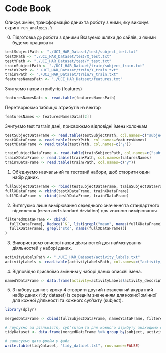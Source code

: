# Code Book
Описує зміни, трансформацію даних та роботу з ними, яку виконує скрипт `run_analysis.R`

0. Підготовка до роботи з даними
Вказуємо шляхи до файлів, з якими будемо працювати
```r
testSubjectPath <- "./UCI_HAR_Dataset/test/subject_test.txt"
testXPath <- "./UCI_HAR_Dataset/test/X_test.txt"
testYPath <- "./UCI_HAR_Dataset/test/Y_test.txt"
trainSubjectPath <- "./UCI_HAR_Dataset/train/subject_train.txt"
trainXPath <- "./UCI_HAR_Dataset/train/X_train.txt"
trainYPath <- "./UCI_HAR_Dataset/train/Y_train.txt"
featuresNamesPath <- "./UCI_HAR_Dataset/features.txt"
```
Зчитуємо назви атрибутів (features)
```r
featuresNamesData <- read.table(featuresNamesPath)
```
Перетворюємо таблицю атрибутів на вектор
```r
featuresNames <- featuresNamesData[[2]]
```
Зчитуємо test та train дані, присвоюємо відповідні імена колонкам
```r
testSubjectDataFrame <- read.table(testSubjectPath, col.names=c("subject"))
testXDataFrame <- read.table(testXPath, col.names=featuresNames)
testYDataFrame <- read.table(testYPath, col.names=c("y"))

trainSubjectDataFrame <- read.table(trainSubjectPath, col.names=c("subject"))
trainXDataFrame <- read.table(trainXPath, col.names=featuresNames)
trainYDataFrame <- read.table(trainYPath, col.names=c("y"))
```
1. Об’єднуємо навчальний та тестовий набори, щоб створити один набір даних.
```r
fullSubjectDataFrame <- rbind(testSubjectDataFrame, trainSubjectDataFrame)
fullXDataFrame <- rbind(testXDataFrame, trainXDataFrame)
fullYDataFrame <- rbind(testYDataFrame, trainYDataFrame)
```
2. Витягуємо лише вимірювання середнього значення та стандартного
відхилення (mean and standard deviation) для кожного вимірювання.
```r
filteredXDataFrame <- cbind(
  fullXDataFrame[, Reduce(`&`, list(grepl("mean", names(fullXDataFrame)), !grepl("meanFreq", names(fullXDataFrame))))],
  fullXDataFrame[, grepl("std", names(fullXDataFrame))]
)
```
3. Використаємо описові назви діяльностей для найменування
діяльностей у наборі даних.
```r
activityLabelsPath <- "./UCI_HAR_Dataset/activity_labels.txt"
activityLabels <- read.table(activityLabelsPath, col.names=c("activity_id", "activity_description"))
```
4. Відповідно присвоїмо змінним у наборі даних описові імена.
```r
namedYDataFrame <- data.frame(activity=activityLabels$activity_description[match(fullYDataFrame$y, activityLabels$activity_id)])
```
5. З набору даних з кроку 4 створити другий незалежний акуратний набір
даних (tidy dataset) із середнім значенням для кожної змінної для кожної діяльності та кожного суб’єкту (subject).
```r
library(dplyr)

mergedDataFrame <- cbind(fullSubjectDataFrame, namedYDataFrame, filteredXDataFrame)

# групуємо за діяльністю, суб’єктом та для кожного атрибуту знаходимо середнє значення
tidyDataset <- data.frame(mergedDataFrame %>% group_by(subject, activity) %>% summarise_all(funs(mean)))

# записуємо дата фрейм у файл
write.table(tidyDataset, "tidy_dataset.txt", row.names=FALSE)
```
